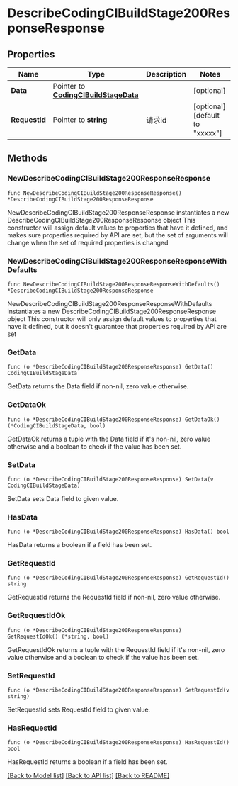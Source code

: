# DescribeCodingCIBuildStage200ResponseResponse

## Properties

Name | Type | Description | Notes
------------ | ------------- | ------------- | -------------
**Data** | Pointer to [**CodingCIBuildStageData**](CodingCIBuildStageData.md) |  | [optional] 
**RequestId** | Pointer to **string** | 请求id | [optional] [default to "xxxxx"]

## Methods

### NewDescribeCodingCIBuildStage200ResponseResponse

`func NewDescribeCodingCIBuildStage200ResponseResponse() *DescribeCodingCIBuildStage200ResponseResponse`

NewDescribeCodingCIBuildStage200ResponseResponse instantiates a new DescribeCodingCIBuildStage200ResponseResponse object
This constructor will assign default values to properties that have it defined,
and makes sure properties required by API are set, but the set of arguments
will change when the set of required properties is changed

### NewDescribeCodingCIBuildStage200ResponseResponseWithDefaults

`func NewDescribeCodingCIBuildStage200ResponseResponseWithDefaults() *DescribeCodingCIBuildStage200ResponseResponse`

NewDescribeCodingCIBuildStage200ResponseResponseWithDefaults instantiates a new DescribeCodingCIBuildStage200ResponseResponse object
This constructor will only assign default values to properties that have it defined,
but it doesn't guarantee that properties required by API are set

### GetData

`func (o *DescribeCodingCIBuildStage200ResponseResponse) GetData() CodingCIBuildStageData`

GetData returns the Data field if non-nil, zero value otherwise.

### GetDataOk

`func (o *DescribeCodingCIBuildStage200ResponseResponse) GetDataOk() (*CodingCIBuildStageData, bool)`

GetDataOk returns a tuple with the Data field if it's non-nil, zero value otherwise
and a boolean to check if the value has been set.

### SetData

`func (o *DescribeCodingCIBuildStage200ResponseResponse) SetData(v CodingCIBuildStageData)`

SetData sets Data field to given value.

### HasData

`func (o *DescribeCodingCIBuildStage200ResponseResponse) HasData() bool`

HasData returns a boolean if a field has been set.

### GetRequestId

`func (o *DescribeCodingCIBuildStage200ResponseResponse) GetRequestId() string`

GetRequestId returns the RequestId field if non-nil, zero value otherwise.

### GetRequestIdOk

`func (o *DescribeCodingCIBuildStage200ResponseResponse) GetRequestIdOk() (*string, bool)`

GetRequestIdOk returns a tuple with the RequestId field if it's non-nil, zero value otherwise
and a boolean to check if the value has been set.

### SetRequestId

`func (o *DescribeCodingCIBuildStage200ResponseResponse) SetRequestId(v string)`

SetRequestId sets RequestId field to given value.

### HasRequestId

`func (o *DescribeCodingCIBuildStage200ResponseResponse) HasRequestId() bool`

HasRequestId returns a boolean if a field has been set.


[[Back to Model list]](../README.md#documentation-for-models) [[Back to API list]](../README.md#documentation-for-api-endpoints) [[Back to README]](../README.md)


